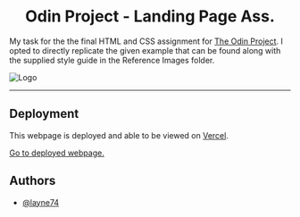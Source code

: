 <div align='center'>
  
# Odin Project - Landing Page Ass.

</div>

My task for the the final HTML and CSS assignment for [The Odin Project]('https://www.theodinproject.com/'). I opted to directly replicate the given example that can be found along with the supplied style guide in the Reference Images folder.

![Logo](https://www.skillfinder.com.au/media/wysiwyg/the-odin-project-logo-skill-finder-partners-page.png 'The Odin Project')

---

## Deployment

This webpage is deployed and able to be viewed on [Vercel]('https://vercel.com/' 'Link to Vercel homepage').

[Go to deployed webpage.](https://odin-landing-page-pearl.vercel.app/)

## Authors

- [@layne74](https://github.com/layne74)

